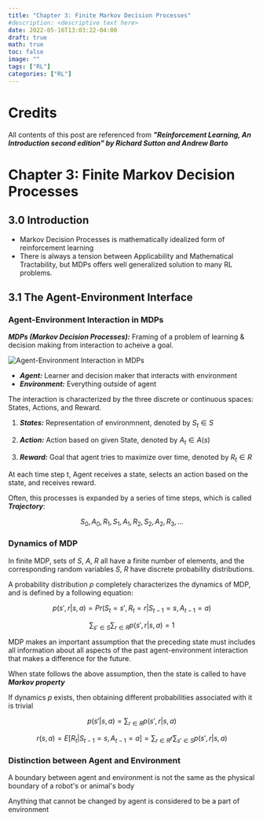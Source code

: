 ```yaml
---
title: "Chapter 3: Finite Markov Decision Processes"
#description: <descriptive text here>
date: 2022-05-16T13:03:22-04:00
draft: true
math: true
toc: false
image: ""
tags: ["RL"]
categories: ["RL"]
---
```


# Credits
All contents of this post are referenced from ***"Reinforcement Learning, An Introduction second edition" by Richard Sutton and Andrew Barto***

# Chapter 3: Finite Markov Decision Processes

## 3.0 Introduction
- Markov Decision Processes is mathematically idealized form of reinforcement learning
- There is always a tension between Applicability and Mathematical Tractability, but MDPs offers well generalized solution to many RL problems.

## 3.1 The Agent-Environment Interface

### Agent-Environment Interaction in MDPs

***MDPs (Markov Decision Processes):*** Framing of a problem of learning & decision making from interaction to acheive a goal.

![Agent-Environment Interaction in MDPs](/InteractionInMDP.png "Agent-Environment Interaction in MDPs")

- ***Agent:*** Learner and decision maker that interacts with environment
- ***Environment:*** Everything outside of agent

The interaction is characterized by the three discrete or continuous spaces: States, Actions, and Reward.

1. ***States:*** Representation of environmnent, denoted by $S_t\in S$

2. ***Action:*** Action based on given State, denoted by $A_t\in A(s)$

3. ***Reward:*** Goal that agent tries to maximize over time, denoted by $R_t\in R$

At each time step t, Agent receives a state, selects an action based on the state, and receives reward.

Often, this processes is expanded by a series of time steps, which is called ***Trajectory***:

$$S_0, A_0, R_1, S_1, A_1, R_2, S_2, A_2, R_3, ... \tag{3.1}$$

### Dynamics of MDP

In finite MDP, sets of $S$, $A$, $R$ all have a finite number of elements, and the corresponding random variables $S$, $R$ have discrete probability distributions.

A probability distribution $p$ completely characterizes the dynamics of MDP, and is defined by a following equation:

$$p(s',r|s,a) = Pr(S_t=s', R_t=r | S_{t-1}=s, A_{t-1}=a) \tag{3.2}$$

$$\sum_{s'\in S} \sum_{r\in R} p(s', r|s, a) = 1 \tag{3.3}$$

MDP makes an important assumption that the preceding state must includes all information about all aspects of the past agent-environment interaction that makes a difference for the future.

When state follows the above assumption, then the state is called to have ***Markov property***

If dynamics $p$ exists, then obtaining different probabilities associated with it is trivial

$$p(s'|s, a) = \sum_{r\in R} p(s', r|s, a) \tag{3.4}$$

$$r(s,a) = E[R_t | S_{t-1}=s, A_{t-1}=a] = \sum_{r\in R}r\sum_{s'\in S}p(s', r|s, a) \tag{3.5}$$

### Distinction between Agent and Environment

A boundary between agent and environment is not the same as the physical boundary of a robot's or animal's body

Anything that cannot be changed by agent is considered to be a part of environment



